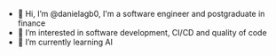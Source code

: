 - 👋 Hi, I’m @danielagb0, I'm a software engineer and postgraduate in finance
- 👀 I’m interested in software development, CI/CD and quality of code
- 🌱 I’m currently learning AI


<!---
danielagb0/danielagb0 is a ✨ special ✨ repository because its `README.md` (this file) appears on your GitHub profile.
You can click the Preview link to take a look at your changes.
--->
